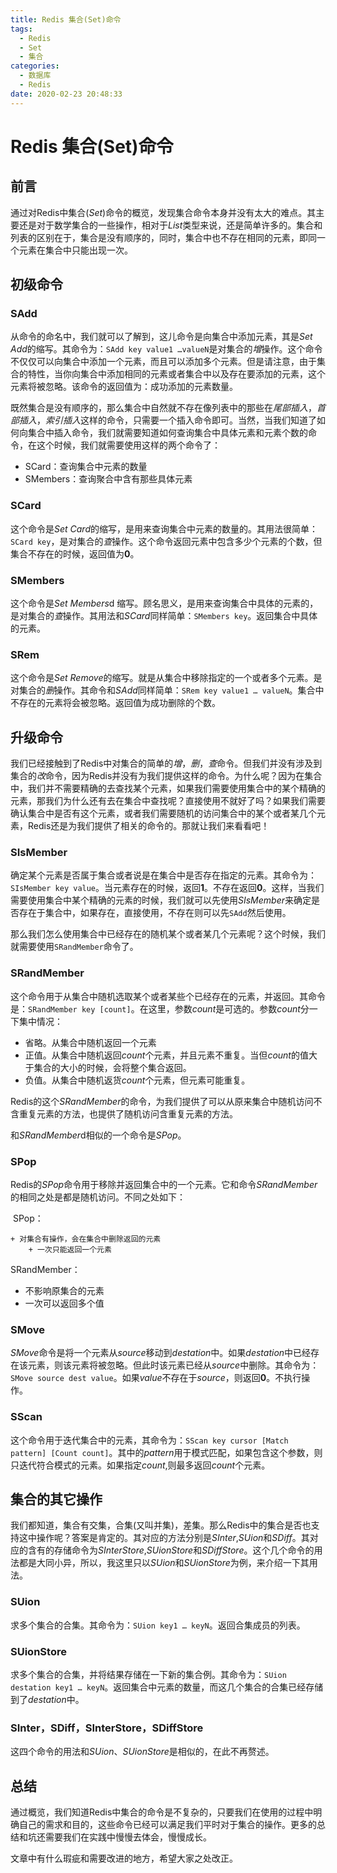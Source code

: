 ```yaml
---
title: Redis 集合(Set)命令
tags:
  - Redis
  - Set
  - 集合
categories:
  - 数据库
  - Redis
date: 2020-02-23 20:48:33
---
```

# Redis 集合(Set)命令

## 前言

通过对Redis中集合(*Set*)命令的概览，发现集合命令本身并没有太大的难点。其主要还是对于数学集合的一些操作，相对于*List*类型来说，还是简单许多的。集合和列表的区别在于，集合是没有顺序的，同时，集合中也不存在相同的元素，即同一个元素在集合中只能出现一次。

## 初级命令

### SAdd

从命令的命名中，我们就可以了解到，这儿命令是向集合中添加元素，其是*Set Add*的缩写。其命令为：`SAdd key value1 …valueN`是对集合的*增*操作。这个命令不仅仅可以向集合中添加一个元素，而且可以添加多个元素。但是请注意，由于集合的特性，当你向集合中添加相同的元素或者集合中以及存在要添加的元素，这个元素将被忽略。该命令的返回值为：成功添加的元素数量。

既然集合是没有顺序的，那么集合中自然就不存在像列表中的那些在*尾部插入*，*首部插入*，*索引插入*这样的命令，只需要一个插入命令即可。当然，当我们知道了如何向集合中插入命令，我们就需要知道如何查询集合中具体元素和元素个数的命令，在这个时候，我们就需要使用这样的两个命令了：

+ SCard：查询集合中元素的数量
+ SMembers：查询聚合中含有那些具体元素

### SCard

这个命令是*Set Card*的缩写，是用来查询集合中元素的数量的。其用法很简单：`SCard key`，是对集合的*查*操作。这个命令返回元素中包含多少个元素的个数，但集合不存在的时候，返回值为**0**。

### SMembers

这个命令是*Set Members*d 缩写。顾名思义，是用来查询集合中具体的元素的，是对集合的*查*操作。其用法和*SCard*同样简单：`SMembers key`。返回集合中具体的元素。

### SRem

这个命令是*Set Remove*的缩写。就是从集合中移除指定的一个或者多个元素。是对集合的*删*操作。其命令和*SAdd*同样简单：`SRem key value1 … valueN`。集合中不存在的元素将会被忽略。返回值为成功删除的个数。

## 升级命令

我们已经接触到了Redis中对集合的简单的*增*，*删*，*查*命令。但我们并没有涉及到集合的*改*命令，因为Redis并没有为我们提供这样的命令。为什么呢？因为在集合中，我们并不需要精确的去查找某个元素，如果我们需要使用集合中的某个精确的元素，那我们为什么还有去在集合中查找呢？直接使用不就好了吗？如果我们需要确认集合中是否有这个元素，或者我们需要随机的访问集合中的某个或者某几个元素，Redis还是为我们提供了相关的命令的。那就让我们来看看吧！

### SIsMember

确定某个元素是否属于集合或者说是在集合中是否存在指定的元素。其命令为：`SIsMember key value`。当元素存在的时候，返回**1**。不存在返回**0**。这样，当我们需要使用集合中某个精确的元素的时候，我们就可以先使用*SIsMember*来确定是否存在于集合中，如果存在，直接使用，不存在则可以先`SAdd`然后使用。

那么我们怎么使用集合中已经存在的随机某个或者某几个元素呢？这个时候，我们就需要使用`SRandMember`命令了。

### SRandMember

这个命令用于从集合中随机选取某个或者某些个已经存在的元素，并返回。其命令是：`SRandMember key [count]`。在这里，参数*count*是可选的。参数*count*分一下集中情况：

+ 省略。从集合中随机返回一个元素
+ 正值。从集合中随机返回*count*个元素，并且元素不重复。当但*count*的值大于集合的大小的时候，会将整个集合返回。
+ 负值。从集合中随机返货*count*个元素，但元素可能重复。

Redis的这个*SRandMember*的命令，为我们提供了可以从原来集合中随机访问不含重复元素的方法，也提供了随机访问含重复元素的方法。

和*SRandMember*d相似的一个命令是*SPop*。

### SPop

Redis的*SPop*命令用于移除并返回集合中的一个元素。它和命令*SRandMember*的相同之处是都是随机访问。不同之处如下：

​	SPop：

	+ 对集合有操作，会在集合中删除返回的元素
		+ 一次只能返回一个元素

   SRandMember：

+ 不影响原集合的元素
+ 一次可以返回多个值

### SMove

*SMove*命令是将一个元素从*source*移动到*destation*中。如果*destation*中已经存在该元素，则该元素将被忽略。但此时该元素已经从*source*中删除。其命令为：`SMove source dest value`。如果*value*不存在于*source*，则返回**0**。不执行操作。

### SScan

这个命令用于迭代集合中的元素，其命令为：`SScan key cursor [Match pattern] [Count count]`。其中的*pattern*用于模式匹配，如果包含这个参数，则只迭代符合模式的元素。如果指定*count*,则最多返回*count*个元素。

## 集合的其它操作

我们都知道，集合有交集，合集(又叫并集)，差集。那么Redis中的集合是否也支持这中操作呢？答案是肯定的。其对应的方法分别是*SInter*,*SUion*和*SDiff*。其对应的含有的存储命令为*SInterStore*,*SUionStore*和*SDiffStore*。这个几个命令的用法都是大同小异，所以，我这里只以*SUion*和*SUionStore*为例，来介绍一下其用法。

### SUion

求多个集合的合集。其命令为：`SUion key1 … keyN`。返回合集成员的列表。

### SUionStore

求多个集合的合集，并将结果存储在一下新的集合例。其命令为：`SUion destation key1 … keyN`。返回集合中元素的数量，而这几个集合的合集已经存储到了*destation*中。

### SInter，SDiff，SInterStore，SDiffStore

这四个命令的用法和*SUion*、*SUionStore*是相似的，在此不再赘述。

## 总结

通过概览，我们知道Redis中集合的命令是不复杂的，只要我们在使用的过程中明确自己的需求和目的，这些命令已经可以满足我们平时对于集合的操作。更多的总结和坑还需要我们在实践中慢慢去体会，慢慢成长。

文章中有什么瑕疵和需要改进的地方，希望大家之处改正。
